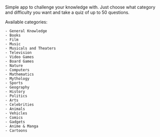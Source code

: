 Simple app to challenge your knowledge with. Just choose what category and difficulty you want and take a quiz of up to 50 questions.

Available categories:

    - General Knowledge
    - Books
    - Film
    - Music
    - Musicals and Theaters
    - Television
    - Video Games
    - Board Games
    - Nature
    - Computers
    - Mathematics
    - Mythology
    - Sports
    - Geography
    - History
    - Politics
    - Arts
    - Celebrities
    - Animals
    - Vehicles
    - Comics
    - Gadgets
    - Anime & Manga
    - Cartoons
